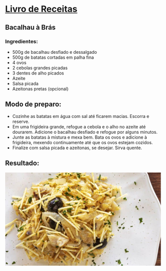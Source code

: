 # [Livro de Receitas](../README.MD)

## Bacalhau à Brás

### Ingredientes:

- 500g de bacalhau desfiado e dessalgado
- 500g de batatas cortadas em palha fina
- 4 ovos
- 2 cebolas grandes picadas
- 3 dentes de alho picados
- Azeite
- Salsa picada
- Azeitonas pretas (opcional)

## Modo de preparo:

- Cozinhe as batatas em água com sal até ficarem macias. Escorra e reserve.
- Em uma frigideira grande, refogue a cebola e o alho no azeite até dourarem.
  Adicione o bacalhau desfiado e refogue por alguns minutos.
- Junte as batatas à mistura e mexa bem.
  Bata os ovos e adicione à frigideira, mexendo continuamente até que os ovos estejam cozidos.
- Finalize com salsa picada e azeitonas, se desejar. Sirva quente.

## Resultado:

![Bacalhau](../img/bacalhau_a_bras.jpg)
